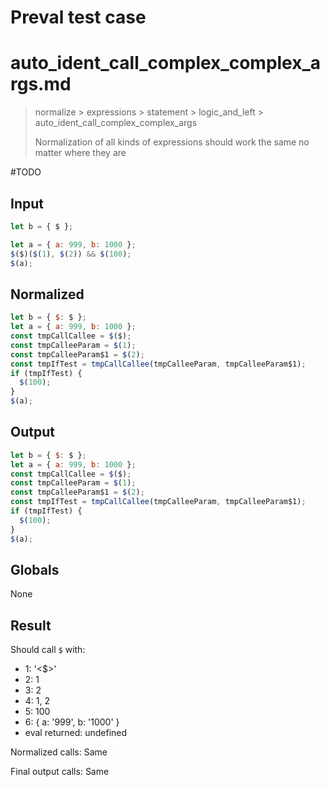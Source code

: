 # Preval test case

# auto_ident_call_complex_complex_args.md

> normalize > expressions > statement > logic_and_left > auto_ident_call_complex_complex_args
>
> Normalization of all kinds of expressions should work the same no matter where they are

#TODO

## Input

`````js filename=intro
let b = { $ };

let a = { a: 999, b: 1000 };
$($)($(1), $(2)) && $(100);
$(a);
`````

## Normalized

`````js filename=intro
let b = { $: $ };
let a = { a: 999, b: 1000 };
const tmpCallCallee = $($);
const tmpCalleeParam = $(1);
const tmpCalleeParam$1 = $(2);
const tmpIfTest = tmpCallCallee(tmpCalleeParam, tmpCalleeParam$1);
if (tmpIfTest) {
  $(100);
}
$(a);
`````

## Output

`````js filename=intro
let b = { $: $ };
let a = { a: 999, b: 1000 };
const tmpCallCallee = $($);
const tmpCalleeParam = $(1);
const tmpCalleeParam$1 = $(2);
const tmpIfTest = tmpCallCallee(tmpCalleeParam, tmpCalleeParam$1);
if (tmpIfTest) {
  $(100);
}
$(a);
`````

## Globals

None

## Result

Should call `$` with:
 - 1: '<$>'
 - 2: 1
 - 3: 2
 - 4: 1, 2
 - 5: 100
 - 6: { a: '999', b: '1000' }
 - eval returned: undefined

Normalized calls: Same

Final output calls: Same
